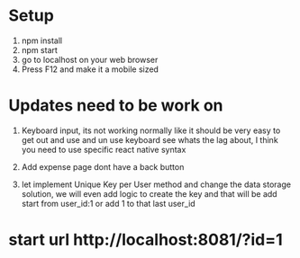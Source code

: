 # Setup

1. npm install
2. npm start
3. go to localhost on your web browser
4. Press F12 and make it a mobile sized

# Updates need to be work on

1. Keyboard input, its not working normally like it should be very easy to get out and use and un use keyboard see whats the lag about, I think you need to use specific react native syntax

2. Add expense page dont have a back button

3. let implement Unique Key per User method and change the data storage solution, we will even add logic to create the key and that will be add start from user_id:1 or add 1 to that last user_id

# start url http://localhost:8081/?id=1
